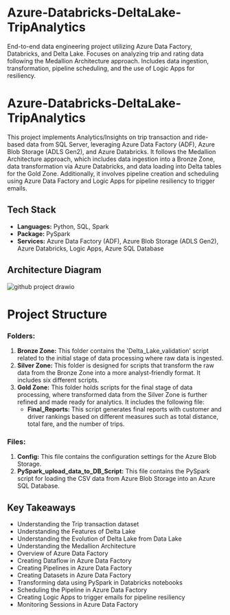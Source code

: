 # Azure-Databricks-DeltaLake-TripAnalytics
End-to-end data engineering project utilizing Azure Data Factory, Databricks, and Delta Lake. Focuses on analyzing trip and rating data following the Medallion Architecture approach. Includes data ingestion, transformation, pipeline scheduling, and the use of Logic Apps for resiliency.

# Azure-Databricks-DeltaLake-TripAnalytics
This project implements Analytics/Insights on trip transaction and ride-based data from SQL Server, leveraging Azure Data Factory (ADF), Azure Blob Storage (ADLS Gen2), and Azure Databricks. It follows the Medallion Architecture approach, which includes data ingestion into a Bronze Zone, data transformation via Azure Databricks, and data loading into Delta tables for the Gold Zone. Additionally, it involves pipeline creation and scheduling using Azure Data Factory and Logic Apps for pipeline resiliency to trigger emails.

## Tech Stack
- **Languages:** Python, SQL, Spark
- **Package:** PySpark
- **Services:** Azure Data Factory (ADF), Azure Blob Storage (ADLS Gen2), Azure Databricks, Logic Apps, Azure SQL Database

## Architecture Diagram
![github project drawio](https://github.com/26nikhilkumar/Azure-Databricks-DeltaLake-TripAnalytics/assets/59439090/89d83086-0cbb-4f63-8542-aba1d5ab1655)

# Project Structure

### Folders:
1. **Bronze Zone:** This folder contains the 'Delta_Lake_validation' script related to the initial stage of data processing where raw data is ingested.
2. **Silver Zone:** This folder is designed for scripts that transform the raw data from the Bronze Zone into a more analyst-friendly format. It includes six different scripts.
3. **Gold Zone:** This folder holds scripts for the final stage of data processing, where transformed data from the Silver Zone is further refined and made ready for analytics. It includes the following file:
    - **Final_Reports:** This script generates final reports with customer and driver rankings based on different measures such as total distance, total fare, and the number of trips.

### Files:
1. **Config:** This file contains the configuration settings for the Azure Blob Storage.
2. **PySpark_upload_data_to_DB_Script:** This file contains the PySpark script for loading the CSV data from Azure Blob Storage into an Azure SQL Database.

## Key Takeaways 
- Understanding the Trip transaction dataset
- Understanding the Features of Delta Lake
- Understanding the Evolution of Delta Lake from Data Lake
- Understanding the Medallion Architecture
- Overview of Azure Data Factory
- Creating Dataflow in Azure Data Factory
- Creating Pipelines in Azure Data Factory
- Creating Datasets in Azure Data Factory
- Transforming data using PySpark in Databricks notebooks
- Scheduling the Pipeline in Azure Data Factory
- Creating Logic Apps to trigger emails for pipeline resiliency
- Monitoring Sessions in Azure Data Factory
